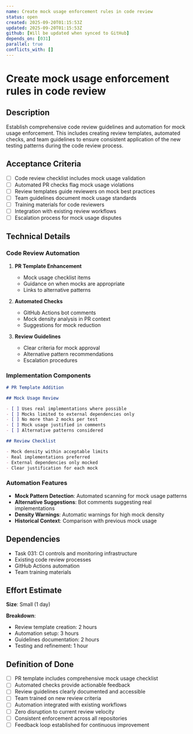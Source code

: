 ```yaml
---
name: Create mock usage enforcement rules in code review
status: open
created: 2025-09-20T01:15:53Z
updated: 2025-09-20T01:15:53Z
github: [Will be updated when synced to GitHub]
depends_on: [031]
parallel: true
conflicts_with: []
---
```


# Create mock usage enforcement rules in code review

## Description

Establish comprehensive code review guidelines and automation for mock usage
enforcement. This includes creating review templates, automated checks, and team
guidelines to ensure consistent application of the new testing patterns during
the code review process.

## Acceptance Criteria

- [ ] Code review checklist includes mock usage validation
- [ ] Automated PR checks flag mock usage violations
- [ ] Review templates guide reviewers on mock best practices
- [ ] Team guidelines document mock usage standards
- [ ] Training materials for code reviewers
- [ ] Integration with existing review workflows
- [ ] Escalation process for mock usage disputes

## Technical Details

### Code Review Automation

1. **PR Template Enhancement**
   - Mock usage checklist items
   - Guidance on when mocks are appropriate
   - Links to alternative patterns

2. **Automated Checks**
   - GitHub Actions bot comments
   - Mock density analysis in PR context
   - Suggestions for mock reduction

3. **Review Guidelines**
   - Clear criteria for mock approval
   - Alternative pattern recommendations
   - Escalation procedures

### Implementation Components

```markdown
# PR Template Addition

## Mock Usage Review

- [ ] Uses real implementations where possible
- [ ] Mocks limited to external dependencies only
- [ ] No more than 2 mocks per test
- [ ] Mock usage justified in comments
- [ ] Alternative patterns considered

## Review Checklist

- Mock density within acceptable limits
- Real implementations preferred
- External dependencies only mocked
- Clear justification for each mock
```

### Automation Features

- **Mock Pattern Detection**: Automated scanning for mock usage patterns
- **Alternative Suggestions**: Bot comments suggesting real implementations
- **Density Warnings**: Automatic warnings for high mock density
- **Historical Context**: Comparison with previous mock usage

## Dependencies

- Task 031: CI controls and monitoring infrastructure
- Existing code review processes
- GitHub Actions automation
- Team training materials

## Effort Estimate

**Size**: Small (1 day)

**Breakdown**:

- Review template creation: 2 hours
- Automation setup: 3 hours
- Guidelines documentation: 2 hours
- Testing and refinement: 1 hour

## Definition of Done

- [ ] PR template includes comprehensive mock usage checklist
- [ ] Automated checks provide actionable feedback
- [ ] Review guidelines clearly documented and accessible
- [ ] Team trained on new review criteria
- [ ] Automation integrated with existing workflows
- [ ] Zero disruption to current review velocity
- [ ] Consistent enforcement across all repositories
- [ ] Feedback loop established for continuous improvement
